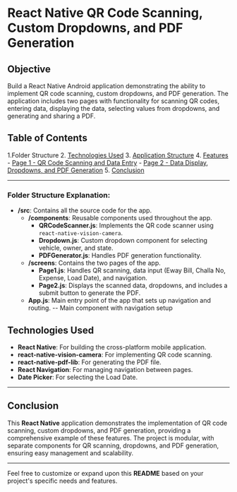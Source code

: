 # React Native QR Code Scanning, Custom Dropdowns, and PDF Generation

## Objective

Build a React Native Android application demonstrating the ability to implement QR code scanning, custom dropdowns, and PDF generation. The application includes two pages with functionality for scanning QR codes, entering data, displaying the data, selecting values from dropdowns, and generating and sharing a PDF.

## Table of Contents
1.Folder Structure
2. [Technologies Used](#technologies-used)
3. [Application Structure](#application-structure)
4. [Features](#features)
    - [Page 1 - QR Code Scanning and Data Entry](#page-1---qr-code-scanning-and-data-entry)
    - [Page 2 - Data Display, Dropdowns, and PDF Generation](#page-2---data-display-dropdowns-and-pdf-generation)
5. [Conclusion](#conclusion)

---

 
### Folder Structure Explanation:

- **/src**: Contains all the source code for the app.
  - **/components**: Reusable components used throughout the app.
    - **QRCodeScanner.js**: Implements the QR code scanner using `react-native-vision-camera`.
    - **Dropdown.js**: Custom dropdown component for selecting vehicle, owner, and state.
    - **PDFGenerator.js**: Handles PDF generation functionality.
  - **/screens**: Contains the two pages of the app.
    - **Page1.js**: Handles QR scanning, data input (Eway Bill, Challa No, Expense, Load Date), and navigation.
    - **Page2.js**: Displays the scanned data, dropdowns, and includes a submit button to generate the PDF.
  - **App.js**: Main entry point of the app that sets up navigation and routing.
             -- Main component with navigation setup

## Technologies Used

- **React Native**: For building the cross-platform mobile application.
- **react-native-vision-camera**: For implementing QR code scanning.
- **react-native-pdf-lib**: For generating the PDF file.
- **React Navigation**: For managing navigation between pages.
- **Date Picker**: For selecting the Load Date.
  

---

## Conclusion

This **React Native** application demonstrates the implementation of QR code scanning, custom dropdowns, and PDF generation, providing a comprehensive example of these features. The project is modular, with separate components for QR scanning, dropdowns, and PDF generation, ensuring easy management and scalability.

--- 

Feel free to customize or expand upon this **README** based on your project's specific needs and features.

